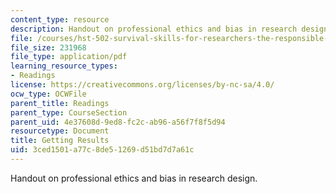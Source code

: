 ```yaml
---
content_type: resource
description: Handout on professional ethics and bias in research design.
file: /courses/hst-502-survival-skills-for-researchers-the-responsible-conduct-of-research-spring-2003/3ced1501a77c8de51269d51bd7d7a61c_2agettingresults.pdf
file_size: 231968
file_type: application/pdf
learning_resource_types:
- Readings
license: https://creativecommons.org/licenses/by-nc-sa/4.0/
ocw_type: OCWFile
parent_title: Readings
parent_type: CourseSection
parent_uid: 4e37608d-9ed8-fc2c-ab96-a56f7f8f5d94
resourcetype: Document
title: Getting Results
uid: 3ced1501-a77c-8de5-1269-d51bd7d7a61c
---
```

Handout on professional ethics and bias in research design.